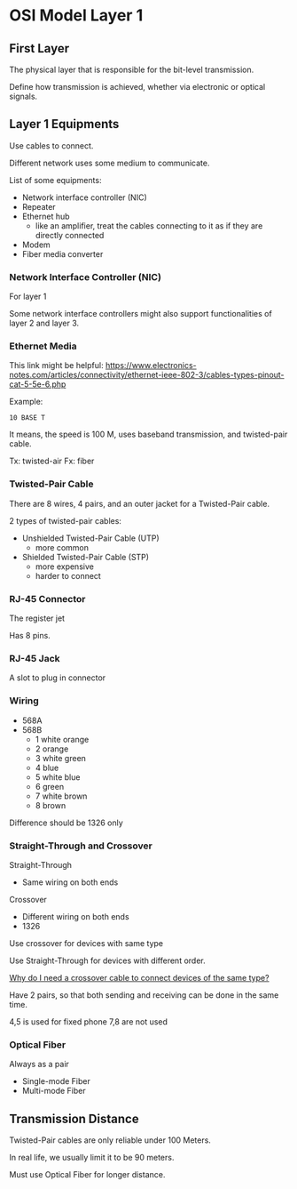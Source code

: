 # OSI Model Layer 1

## First Layer

The physical layer that is responsible for the bit-level transmission.

Define how transmission is achieved, whether via electronic or optical signals.

## Layer 1 Equipments

Use cables to connect.

Different network uses some medium to communicate.

List of some equipments:

* Network interface controller (NIC)
* Repeater
* Ethernet hub
  * like an amplifier, treat the cables connecting to it as if they are directly connected
* Modem
* Fiber media converter

### Network Interface Controller (NIC)

For layer 1

Some network interface controllers might also support functionalities
of layer 2 and layer 3.

### Ethernet Media

This link might be helpful: https://www.electronics-notes.com/articles/connectivity/ethernet-ieee-802-3/cables-types-pinout-cat-5-5e-6.php

Example:

`10 BASE T`

It means, the speed is 100 M, uses baseband transmission, and twisted-pair cable.

Tx: twisted-air
Fx: fiber

### Twisted-Pair Cable

There are 8 wires, 4 pairs, and an outer jacket for a Twisted-Pair cable.

2 types of twisted-pair cables:

* Unshielded Twisted-Pair Cable (UTP)
  * more common
* Shielded Twisted-Pair Cable (STP)
  * more expensive
  * harder to connect

### RJ-45 Connector

The register jet

Has 8 pins.

### RJ-45 Jack

A slot to plug in connector

### Wiring

* 568A
* 568B
  * 1 white orange
  * 2 orange
  * 3 white green
  * 4 blue
  * 5 white blue
  * 6 green
  * 7 white brown
  * 8 brown

Difference should be 1326 only

### Straight-Through and Crossover

Straight-Through

* Same wiring on both ends

Crossover

* Different wiring on both ends
* 1326

Use crossover for devices with same type

Use Straight-Through for devices with different order.

[Why do I need a crossover cable to connect devices of the same type?](https://networkengineering.stackexchange.com/questions/34425/why-do-i-need-a-crossover-cable-to-connect-devices-of-the-same-type)

Have 2 pairs, so that both sending and receiving can be done in the same time.

4,5 is used for fixed phone
7,8 are not used 

### Optical Fiber

Always as a pair

* Single-mode Fiber
* Multi-mode Fiber

## Transmission Distance

Twisted-Pair cables are only reliable under 100 Meters.

In real life, we usually limit it to be 90 meters.

Must use Optical Fiber for longer distance.